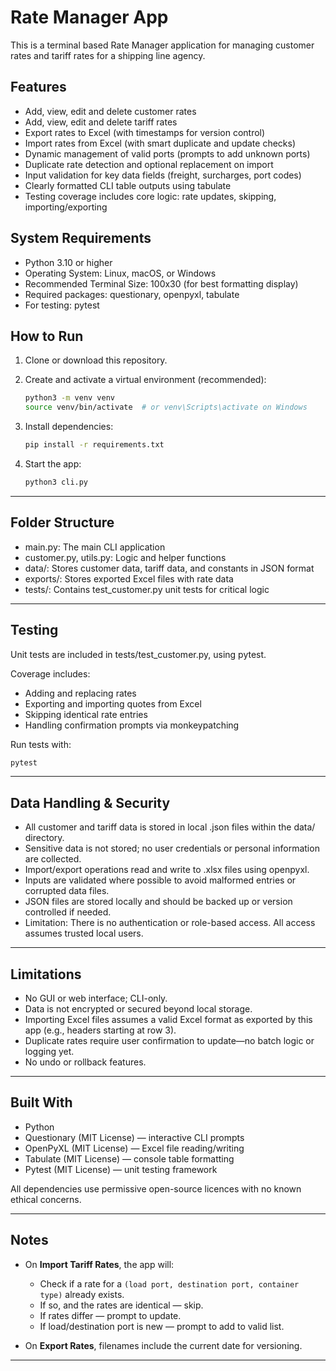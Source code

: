# Rate Manager App

This is a terminal based Rate Manager application for managing customer rates and tariff rates for a shipping line agency.

## Features

- Add, view, edit and delete customer rates
- Add, view, edit and delete tariff rates
- Export rates to Excel (with timestamps for version control)
- Import rates from Excel (with smart duplicate and update checks)
- Dynamic management of valid ports (prompts to add unknown ports)
- Duplicate rate detection and optional replacement on import
- Input validation for key data fields (freight, surcharges, port codes)
- Clearly formatted CLI table outputs using tabulate
- Testing coverage includes core logic: rate updates, skipping, importing/exporting

## System Requirements

- Python 3.10 or higher
- Operating System: Linux, macOS, or Windows
- Recommended Terminal Size: 100x30 (for best formatting display)
- Required packages: questionary, openpyxl, tabulate
- For testing: pytest

## How to Run

1. Clone or download this repository.
2. Create and activate a virtual environment (recommended):

    ```bash
    python3 -m venv venv
    source venv/bin/activate  # or venv\Scripts\activate on Windows
    ```

3. Install dependencies:

    ```bash
    pip install -r requirements.txt
    ```

4. Start the app:

    ```bash
    python3 cli.py
    ```

---

## Folder Structure

- main.py: The main CLI application
- customer.py, utils.py: Logic and helper functions
- data/: Stores customer data, tariff data, and constants in JSON format
- exports/: Stores exported Excel files with rate data
- tests/: Contains test_customer.py unit tests for critical logic

---

## Testing

Unit tests are included in tests/test_customer.py, using pytest.

Coverage includes:

- Adding and replacing rates
- Exporting and importing quotes from Excel
- Skipping identical rate entries
- Handling confirmation prompts via monkeypatching

Run tests with:

```bash
pytest
```

---

## Data Handling & Security

- All customer and tariff data is stored in local .json files within the data/ directory.
- Sensitive data is not stored; no user credentials or personal information are collected.
- Import/export operations read and write to .xlsx files using openpyxl.
- Inputs are validated where possible to avoid malformed entries or corrupted data files.
- JSON files are stored locally and should be backed up or version controlled if needed.
- Limitation: There is no authentication or role-based access. All access assumes trusted local users.

---

## Limitations

- No GUI or web interface; CLI-only.
- Data is not encrypted or secured beyond local storage.
- Importing Excel files assumes a valid Excel format as exported by this app (e.g., headers starting at row 3).
- Duplicate rates require user confirmation to update—no batch logic or logging yet.
- No undo or rollback features.

---

## Built With

- Python
- Questionary (MIT License) — interactive CLI prompts
- OpenPyXL (MIT License) — Excel file reading/writing
- Tabulate (MIT License) — console table formatting
- Pytest (MIT License) — unit testing framework

All dependencies use permissive open-source licences with no known ethical concerns.

---

## Notes

- On **Import Tariff Rates**, the app will:
  - Check if a rate for a `(load port, destination port, container type)` already exists.
  - If so, and the rates are identical — skip.
  - If rates differ — prompt to update.
  - If load/destination port is new — prompt to add to valid list.
  
- On **Export Rates**, filenames include the current date for versioning.

---
